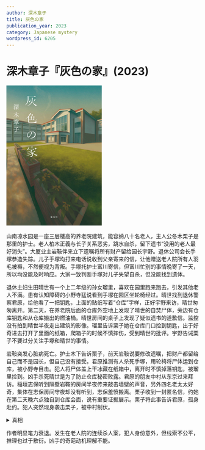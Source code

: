 ```yaml
---
author: 深木章子
title: 灰色の家
publication_year: 2023
category: Japanese mystery
wordpress_id: 6205
---
```


# 深木章子『灰色の家』(2023)

<img src=images/2023_cover.jpg width=250/>

山南凉水园是一座三层楼高的养老院建筑，能容纳八十名老人，主人公冬木栗子是那里的护士。老人柏木正義与长子关系恶劣，跳水自杀，留下遗书“没用的老人最好消失”。大厦业主岩鞍伴来立下遗嘱将所有财产留给园长宇野。退休公司会长手塚恭造失踪。儿子手塚均打来电话说收到父亲寄来的信，让他赠送老人院所有人羽毛被褥，不然便视为背叛。手塚托护士富川寄信，但富川忙别的事情晚寄了一天，所以均没能及时响应。大家一致判断手塚对儿子失望自杀，但没能找到遗体。

退休主妇生田晴世有一个上二年级的孙女瑠里，喜欢在园里跑来跑去，引发其他老人不满。患有认知障碍的小野寺猛说看到手塚在园区坐轮椅经过。晴世找到退休警察君原，给他看了一把钥匙，上面的贴纸写着“仓库”字样，正好宇野来访，晴世匆匆离开。第二天，在养老院后面的仓库外空地上发现了晴世的自焚尸体，旁边有仓库钥匙和从仓库搬出的燃油桶。晴世房间的桌子上发现了疑似遗书的道歉信。监控没有拍到晴世半夜走出建筑的影像。瑠里告诉栗子她在仓库门口捡到钥匙，出于好奇进去打开了里面的纸箱，爬箱子的时候不慎摔伤，受到晴世的批评。宇野告诫栗子不要过分关注手塚和晴世的事情。

岩鞍突发心脏病死亡。护士木下告诉栗子，前天岩鞍说要修改遗嘱，把财产都留给自己而不是园长，但自己没有接受。君原推测有人杀死手塚，用轮椅将尸体运到仓库，被小野寺目击。犯人将尸体盖上干冰藏在纸箱中，离开时不慎掉落钥匙，被瑠里捡到。凶手杀死晴世是为了防止仓库秘密败露。君原的朋友中村从东京过来拜访。稲垣志保听到隔壁岩鞍的房间半夜传来敲击墙壁的声音，另外四名老太太好奇，集体在志保房间守夜却没有听到，志保羞愤搬离。栗子收到一封匿名信，约她在第二天晚六点独自到仓库会面，说有重要证据展示。栗子将此事告诉君原，孤身赴约。犯人突然现身袭击栗子，被中村制伏。

<details><summary>真相</summary>
凶手杀死晴世却没有杀死瑠里，是因为他只知道晴世有钥匙，却不知道钥匙是瑠里捡到，所以宇野不是凶手。凶手是护士木下和富川合谋。（伏线：木下知道岩鞍遗物中的一条名贵皮带是山吹先生的礼物，但这件事只有富川知道，并且那个礼拜富川休假，说明木下和富川联系紧密。）手塚并没有真的想要自杀，给儿子写信只是恶作剧，但富川故意延迟投递手塚的信，使手塚的失踪看上去像是自杀。木下在君原的房间装了窃听器（不公平线索），听到了晴世的谈话，所以将晴世灭口。晴世的道歉信是为瑠里捣乱道歉。君原为了诱使木下现身，故意给栗子发了匿名信，并在自己房间念信让木下听见。木下的动机是杀死老人造成大事件，引发社会对老人的重视。
</details>

作者明显笔力衰退。发生在老人院的连续杀人案，犯人身份意外，但线索不公平，推理也过于敷衍。凶手的奇葩动机理解不能。